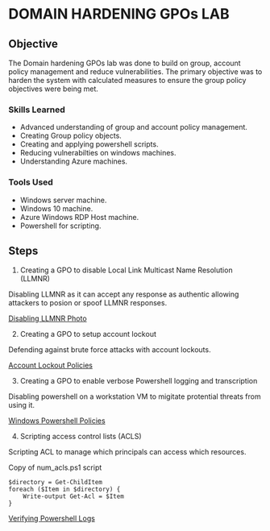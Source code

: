 # DOMAIN HARDENING GPOs LAB

## Objective

The Domain hardening GPOs lab was done to build on group, account policy management and reduce vulnerabilities. The primary objective was to harden the system with calculated measures to ensure the group policy objectives were being met.

### Skills Learned

- Advanced understanding of group and account policy management.
- Creating Group policy objects.
- Creating and applying powershell scripts.
- Reducing vulnerabilties on windows machines.
- Understanding Azure machines.

### Tools Used

- Windows server machine.
- Windows 10 machine.
- Azure Windows RDP Host machine.
- Powershell for scripting.

## Steps

1. Creating a GPO to disable Local Link Multicast Name Resolution (LLMNR) 

Disabling LLMNR as it can accept any response as authentic allowing attackers to posion or spoof LLMNR responses.

[Disabling LLMNR Photo
](https://github.com/Adamgzlez/Domain-Hardening-GPOs-Lab/blob/main/GPOs.png)

2. Creating a GPO to setup account lockout

Defending against brute force attacks with account lockouts.

[Account Lockout Policies
](https://github.com/Adamgzlez/Domain-Hardening-GPOs-Lab/blob/main/Account-Lockout-Policies.png)

3. Creating a GPO to enable verbose Powershell logging and transcription

Disabling powershell on a workstation VM to migitate protential threats from using it.

[Windows Powershell Policies
](https://github.com/Adamgzlez/Domain-Hardening-GPOs-Lab/blob/main/Windows-PowerShell-Policies.png)

4. Scripting access control lists (ACLS)

Scripting ACL to manage which principals can access which resources.

Copy of num_acls.ps1 script

```
$directory = Get-ChildItem 
foreach ($Item in $directory) {
    Write-output Get-Acl = $Item
}
```

[Verifying Powershell Logs
](https://github.com/Adamgzlez/Domain-Hardening-GPOs-Lab/blob/main/PowerShell-logs.png)
